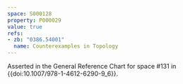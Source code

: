 ```yaml
---
space: S000128
property: P000029
value: true
refs:
- zb: "0386.54001"
  name: Counterexamples in Topology
---
```


Asserted in the General Reference Chart for space #131 in
{{doi:10.1007/978-1-4612-6290-9_6}}.

